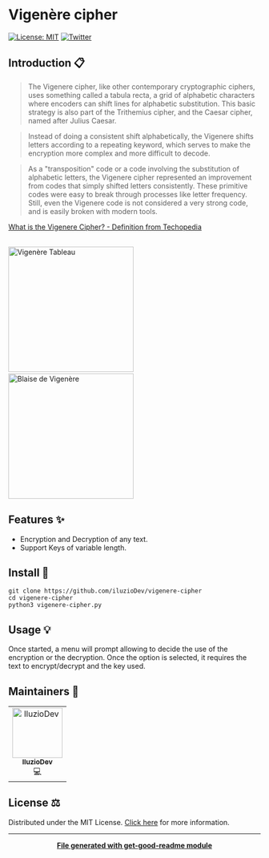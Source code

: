 # Vigenère cipher

[![License: MIT](https://img.shields.io/badge/License-MIT-yellow.svg)](https://opensource.org/licenses/MIT)
[![Twitter](https://img.shields.io/twitter/follow/luctstt.svg?label=Follow&style=social)](https://twitter.com/iluzioDev)

## Introduction 📋

> The Vigenere cipher, like other contemporary cryptographic ciphers, uses something called a tabula recta, a grid of alphabetic characters where encoders can shift lines for alphabetic substitution. This basic strategy is also part of the Trithemius cipher, and the Caesar cipher, named after Julius Caesar.

> Instead of doing a consistent shift alphabetically, the Vigenere shifts letters according to a repeating keyword, which serves to make the encryption more complex and more difficult to decode.

> As a "transposition" code or a code involving the substitution of alphabetic letters, the Vigenere cipher represented an improvement from codes that simply shifted letters consistently. These primitive codes were easy to break through processes like letter frequency. Still, even the Vigenere code is not considered a very strong code, and is easily broken with modern tools.

[What is the Vigenere Cipher? - Definition from Techopedia](https://www.techopedia.com/definition/29768/vigenere-cipher)

<br>
<img src="https://pages.mtu.edu/~shene/NSF-4/Tutorial/VIG/FIG-VIG-Table-EX-M.jpg" alt="Vigenère Tableau" height="250px">&nbsp;&nbsp;&nbsp;<img src="https://upload.wikimedia.org/wikipedia/commons/1/1a/Vigenere.jpg" alt="Blaise de Vigenère" height="250px">

## Features ✨

* Encryption and Decryption of any text.
* Support Keys of variable length.

## Install 🔧

```
git clone https://github.com/iluzioDev/vigenere-cipher
cd vigenere-cipher
python3 vigenere-cipher.py
```

## Usage 💡

Once started, a menu will prompt allowing to decide the use of the encryption or the decryption. Once the option is selected, it requires the text to encrypt/decrypt and the key used.

## Maintainers 👷

<table>
  <tr>
    <td align="center"><a href="https://github.com/iluzioDev"><img src="https://avatars.githubusercontent.com/u/45295283?v=4" width="100px;" alt="IluzioDev"/><br /><sub><b>IluzioDev</b></sub></a><br />💻</td>
  </tr>
</table>

## License ⚖️

Distributed under the MIT License. [Click here](LICENSE.md) for more information.

---
<div align="center">
	<b>
		<a href="https://www.npmjs.com/package/get-good-readme">File generated with get-good-readme module</a>
	</b>
</div>
